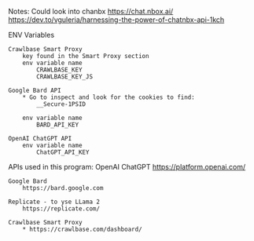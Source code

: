 
Notes:
    Could look into chanbx
    https://chat.nbox.ai/
    https://dev.to/vguleria/harnessing-the-power-of-chatnbx-api-1kch

ENV Variables 

    Crawlbase Smart Proxy
        key found in the Smart Proxy section
        env variable name 
            CRAWLBASE_KEY
            CRAWLBASE_KEY_JS
        
    Google Bard API
        * Go to inspect and look for the cookies to find:
            __Secure-1PSID

        env variable name
            BARD_API_KEY 
    
    OpenAI ChatGPT API        
        env variable name
            ChatGPT_API_KEY
        
APIs used in this program:
    OpenAI ChatGPT
        https://platform.openai.com/

    Google Bard 
        https://bard.google.com

    Replicate - to yse LLama 2
        https://replicate.com/

    Crawlbase Smart Proxy  
        * https://crawlbase.com/dashboard/